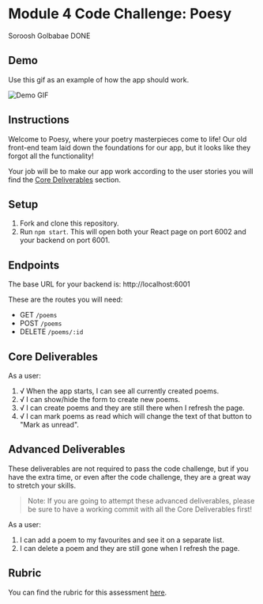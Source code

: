 # Module 4 Code Challenge: Poesy

Soroosh Golbabae
DONE

## Demo

Use this gif as an example of how the app should work.

![Demo GIF](./demo.gif)

## Instructions

Welcome to Poesy, where your poetry masterpieces come to life! Our old front-end team laid down the foundations for our app, but it looks like they forgot all the functionality!

Your job will be to make our app work according to the user stories you will find the [Core Deliverables](#Core-Deliverables) section.

## Setup

1. Fork and clone this repository.
2. Run `npm start`. This will open both your React page on port 6002 and your backend on port 6001.

## Endpoints

The base URL for your backend is: http://localhost:6001

These are the routes you will need:

- GET `/poems`
- POST `/poems`
- DELETE `/poems/:id`

## Core Deliverables

As a user:

1. √ When the app starts, I can see all currently created poems.
2. √ I can show/hide the form to create new poems.
3. √ I can create poems and they are still there when I refresh the page.
4. √ I can mark poems as read which will change the text of that button to "Mark as unread".

## Advanced Deliverables

These deliverables are not required to pass the code challenge, but if you have the extra time, or even after the code challenge, they are a great way to stretch your skills.

> Note: If you are going to attempt these advanced deliverables, please be sure to have a working commit with all the Core Deliverables first!

As a user:

1. I can add a poem to my favourites and see it on a separate list.
2. I can delete a poem and they are still gone when I refresh the page.

## Rubric

You can find the rubric for this assessment [here](https://github.com/learn-co-curriculum/se-rubrics/blob/master/module-4.md).
